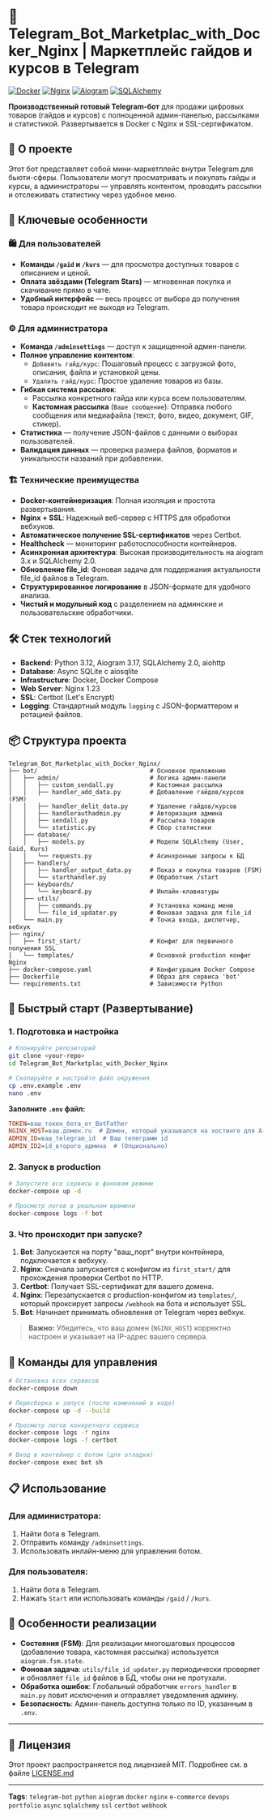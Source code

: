 # 🤖 Telegram_Bot_Marketplac_with_Docker_Nginx | Маркетплейс гайдов и курсов в Telegram

[![Docker](https://img.shields.io/badge/Docker-✓-blue?style=flat&logo=docker)](https://www.docker.com/)
[![Nginx](https://img.shields.io/badge/Nginx-✓-green?style=flat&logo=nginx)](https://nginx.org/)
[![Aiogram](https://img.shields.io/badge/Aiogram%203.x-✓-yellowgreen?style=flat)](https://docs.aiogram.dev/)
[![SQLAlchemy](https://img.shields.io/badge/SQLAlchemy%202.x-✓-red?style=flat)](https://www.sqlalchemy.org/)

**Производственный готовый Telegram-бот** для продажи цифровых товаров (гайдов и курсов) с полноценной админ-панелью, рассылками и статистикой. Развертывается в Docker с Nginx и SSL-сертификатом.

## 🌟 О проекте

Этот бот представляет собой мини-маркетплейс внутри Telegram для бьюти-сферы. Пользователи могут просматривать и покупать гайды и курсы, а администраторы — управлять контентом, проводить рассылки и отслеживать статистику через удобное меню.

## 🚀 Ключевые особенности

### 🛍️ Для пользователей
-   **Команды `/gaid` и `/kurs`** — для просмотра доступных товаров с описанием и ценой.
-   **Оплата звёздами (Telegram Stars)** — мгновенная покупка и скачивание прямо в чате.
-   **Удобный интерфейс** — весь процесс от выбора до получения товара происходит не выходя из Telegram.

### ⚙️ Для администратора
-   **Команда `/adminsettings`** — доступ к защищенной админ-панели.
-   **Полное управление контентом**:
    -   `Добавить гайд/курс`: Пошаговый процесс с загрузкой фото, описания, файла и установкой цены.
    -   `Удалить гайд/курс`: Простое удаление товаров из базы.
-   **Гибкая система рассылок**:
    -   Рассылка конкретного гайда или курса всем пользователям.
    -   **Кастомная рассылка** (`Ваше сообщение`): Отправка любого сообщения или медиафайла (текст, фото, видео, документ, GIF, стикер).
-   **Статистика** — получение JSON-файлов с данными о выборах пользователей.
-   **Валидация данных** — проверка размера файлов, форматов и уникальности названий при добавлении.

### 🏗️ Технические преимущества
-   **Docker-контейнеризация**: Полная изоляция и простота развертывания.
-   **Nginx + SSL**: Надежный веб-сервер с HTTPS для обработки вебхуков.
-   **Автоматическое получение SSL-сертификатов** через Certbot.
-   **Healthcheck** — мониторинг работоспособности контейнеров.
-   **Асинхронная архитектура**: Высокая производительность на aiogram 3.x и SQLAlchemy 2.0.
-   **Обновление file_id**: Фоновая задача для поддержания актуальности file_id файлов в Telegram.
-   **Структурированное логирование** в JSON-формате для удобного анализа.
-   **Чистый и модульный код** с разделением на админские и пользовательские обработчики.

## 🛠 Стек технологий

-   **Backend**: Python 3.12, Aiogram 3.17, SQLAlchemy 2.0, aiohttp
-   **Database**: Async SQLite с aiosqlite
-   **Infrastructure**: Docker, Docker Compose
-   **Web Server**: Nginx 1.23
-   **SSL**: Certbot (Let's Encrypt)
-   **Logging**: Стандартный модуль `logging` с JSON-форматтером и ротацией файлов.

## 📦 Структура проекта

```
Telegram_Bot_Marketplac_with_Docker_Nginx/
├── bot/                               # Основное приложение
│   ├── admin/                         # Логика админ-панели
│   │   ├── custom_sendall.py          # Кастомная рассылка
│   │   ├── handler_add_data.py        # Добавление гайдов/курсов (FSM)
│   │   ├── handler_delit_data.py      # Удаление гайдов/курсов
│   │   ├── handlerauthadmin.py        # Авторизация админа
│   │   ├── sendall.py                 # Рассылка товаров
│   │   └── statistic.py               # Сбор статистики
│   ├── database/
│   │   ├── models.py                  # Модели SQLAlchemy (User, Gaid, Kurs)
│   │   └── requests.py                # Асинхронные запросы к БД
│   ├── handlers/
│   │   ├── handler_output_data.py     # Показ и покупка товаров (FSM)
│   │   └── starthandler.py            # Обработчик /start
│   ├── keyboards/
│   │   └── keyboard.py                # Инлайн-клавиатуры
│   ├── utils/
│   │   ├── commands.py                # Установка команд меню
│   │   └── file_id_updater.py         # Фоновая задача для file_id
│   └── main.py                        # Точка входа, диспетчер, вебхук
├── nginx/
│   ├── first_start/                   # Конфиг для первичного получения SSL
│   └── templates/                     # Основной production конфиг Nginx
├── docker-compose.yaml                # Конфигурация Docker Compose
├── Dockerfile                         # Образ для сервиса 'bot'
└── requirements.txt                   # Зависимости Python
```

## 🚀 Быстрый старт (Развертывание)

### 1. Подготовка и настройка

```bash
# Клонируйте репозиторий
git clone <your-repo>
cd Telegram_Bot_Marketplac_with_Docker_Nginx

# Скопируйте и настройте файл окружения
cp .env.example .env
nano .env
```

**Заполните `.env` файл:**
```ini
TOKEN=ваш_токен_бота_от_BotFather
NGINX_HOST=ваш.домен.ru  # Домен, который указывался на хостинге для A-записи
ADMIN_ID=ваш_telegram_id  # Ваш телеграмм id
ADMIN_ID2=id_второго_админа  # (Опционально)
```

### 2. Запуск в production

```bash
# Запустите все сервисы в фоновом режиме
docker-compose up -d

# Просмотр логов в реальном времени
docker-compose logs -f bot
```

### 3. Что происходит при запуске?

1.  **Bot**: Запускается на порту "ваш_порт" внутри контейнера, подключается к вебхуку.
2.  **Nginx**: Сначала запускается с конфигом из `first_start/` для прохождения проверки Certbot по HTTP.
3.  **Certbot**: Получает SSL-сертификат для вашего домена.
4.  **Nginx**: Перезапускается с production-конфигом из `templates/`, который проксирует запросы `/webhook` на бота и использует SSL.
5.  **Bot**: Начинает принимать обновления от Telegram через вебхук.

> **Важно:** Убедитесь, что ваш домен (`NGINX_HOST`) корректно настроен и указывает на IP-адрес вашего сервера.

## 🔧 Команды для управления

```bash
# Остановка всех сервисов
docker-compose down

# Пересборка и запуск (после изменений в коде)
docker-compose up -d --build

# Просмотр логов конкретного сервиса
docker-compose logs -f nginx
docker-compose logs -f certbot

# Вход в контейнер с ботом (для отладки)
docker-compose exec bot sh
```

## 📋 Использование

### Для администратора:
1.  Найти бота в Telegram.
2.  Отправить команду `/adminsettings`.
3.  Использовать инлайн-меню для управления ботом.

### Для пользователя:
1.  Найти бота в Telegram.
2.  Нажать `Start` или использовать команды `/gaid` / `/kurs`.

## 🎯 Особенности реализации

-   **Состояния (FSM)**: Для реализации многошаговых процессов (добавление товара, кастомная рассылка) используется `aiogram.fsm.state`.
-   **Фоновая задача**: `utils/file_id_updater.py` периодически проверяет и обновляет `file_id` файлов в БД, чтобы они не протухали.
-   **Обработка ошибок**: Глобальный обработчик `errors_handler` в `main.py` ловит исключения и отправляет уведомления админу.
-   **Безопасность**: Админ-панель доступна только по ID, указанным в `.env`.

---

## 📄 Лицензия

Этот проект распространяется под лицензией MIT. Подробнее см. в файле [LICENSE.md](LICENSE.md)

---

**Tags**: `telegram-bot` `python` `aiogram` `docker` `nginx` `e-commerce` `devops` `portfolio` `async` `sqlalchemy` `ssl` `certbot` `webhook`
